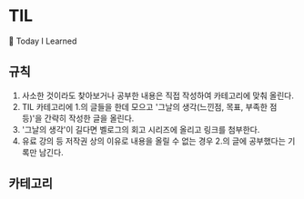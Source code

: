 # TIL
📓 Today I Learned

## 규칙
1. 사소한 것이라도 찾아보거나 공부한 내용은 직접 작성하여 카테고리에 맞춰 올린다.
2. TIL 카테고리에 1.의 글들을 한데 모으고 '그날의 생각(느낀점, 목표, 부족한 점 등)'을 간략히 작성한 글을 올린다.
3. '그날의 생각'이 길다면 벨로그의 회고 시리즈에 올리고 링크를 첨부한다.
4. 유료 강의 등 저작권 상의 이유로 내용을 올릴 수 없는 경우 2.의 글에 공부했다는 기록만 남긴다.

## 카테고리
